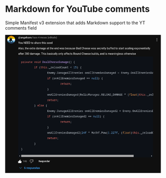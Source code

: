 # Markdown for YouTube comments
Simple Manifest v3 extension that adds Markdown support to the YT comments field

![Screenshot of a YouTube comment showing a function in C#](./screenshot.png)
